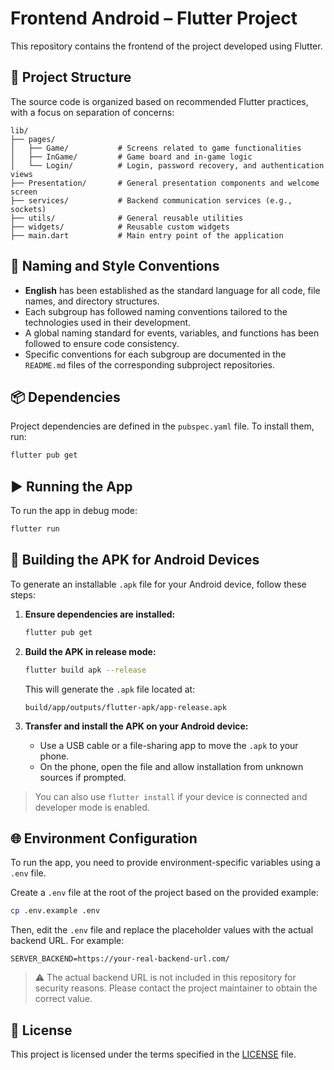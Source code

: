 # Frontend Android – Flutter Project

This repository contains the frontend of the project developed using Flutter.

## 📁 Project Structure

The source code is organized based on recommended Flutter practices, with a focus on separation of concerns:

```
lib/
├── pages/
│   ├── Game/           # Screens related to game functionalities
│   ├── InGame/         # Game board and in-game logic
│   └── Login/          # Login, password recovery, and authentication views
├── Presentation/       # General presentation components and welcome screen
├── services/           # Backend communication services (e.g., sockets)
├── utils/              # General reusable utilities
├── widgets/            # Reusable custom widgets
├── main.dart           # Main entry point of the application
```

## 🧾 Naming and Style Conventions

- **English** has been established as the standard language for all code, file names, and directory structures.
- Each subgroup has followed naming conventions tailored to the technologies used in their development.
- A global naming standard for events, variables, and functions has been followed to ensure code consistency.
- Specific conventions for each subgroup are documented in the `README.md` files of the corresponding subproject repositories.

## 📦 Dependencies

Project dependencies are defined in the `pubspec.yaml` file. To install them, run:

```bash
flutter pub get
```

## ▶️ Running the App

To run the app in debug mode:

```bash
flutter run
```

## 📱 Building the APK for Android Devices

To generate an installable `.apk` file for your Android device, follow these steps:

1. **Ensure dependencies are installed:**

   ```bash
   flutter pub get
   ```

2. **Build the APK in release mode:**

   ```bash
   flutter build apk --release
   ```

   This will generate the `.apk` file located at:

   ```
   build/app/outputs/flutter-apk/app-release.apk
   ```

3. **Transfer and install the APK on your Android device:**

   - Use a USB cable or a file-sharing app to move the `.apk` to your phone.
   - On the phone, open the file and allow installation from unknown sources if prompted.

> You can also use `flutter install` if your device is connected and developer mode is enabled.


## 🌐 Environment Configuration

To run the app, you need to provide environment-specific variables using a `.env` file.

Create a `.env` file at the root of the project based on the provided example:

```bash
cp .env.example .env
```

Then, edit the `.env` file and replace the placeholder values with the actual backend URL. For example:

```env
SERVER_BACKEND=https://your-real-backend-url.com/
```

> ⚠️ The actual backend URL is not included in this repository for security reasons. Please contact the project maintainer to obtain the correct value.


## 📄 License

This project is licensed under the terms specified in the [LICENSE](./LICENSE) file.
